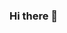 ### Hi there 👋

<!--
[![Anurag's GitHub stats](https://github-readme-stats.vercel.app/api?username=hideaki-marker)](https://github.com/anuraghazra/github-readme-stats)
![Anurag's GitHub stats](https://github-readme-stats.vercel.app/api?username=hideaki-marker&show_icons=true)
-->
